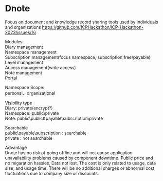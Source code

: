 # Dnote
Focus on document and knowledge record sharing tools used by individuals and organizations
https://github.com/ICPHackathon/ICP-Hackathon-2023/issues/16

Modules:  
Diary management  
Namespace management  
Subscription management(focus namespace, subscription:free/payable)  
Level management  
Access management(write access)  
Note management  
Portal  

Namespace Scope:  
personal、organizational  

Visibility type  
Diary: private(encrypt?)  
Namespace: public\private  
Note: public\public&payable\subscription\private  

Searchable  
public\payable\subscription : searchable  
private : not searchable  

Advantage  
Dnote has no risk of going offline and will not cause application unavailability problems caused by component downtime. 
Public price and no migaration hassles, Data not lost.
The cost is only related to usage, data size, and usage time. There will be no additional charges or abnormal cost fluctuations due to company size or discounts.